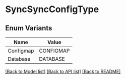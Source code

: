# SyncSyncConfigType

## Enum Variants

| Name | Value |
|---- | -----|
| Configmap | CONFIGMAP |
| Database | DATABASE |


[[Back to Model list]](../README.md#documentation-for-models) [[Back to API list]](../README.md#documentation-for-api-endpoints) [[Back to README]](../README.md)


